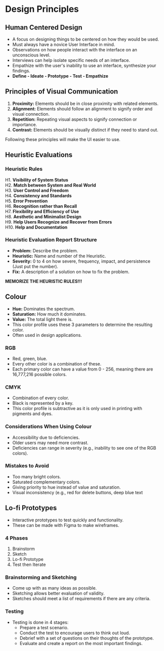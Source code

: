 # Design Principles

## Human Centered Design

- A focus on designing things to be centered on how they would be used.
- Must always have a novice User Interface in mind.
- Observations on how people interact with the interface on an unconscious level.
- Interviews can help isolate specific needs of an interface.
- Empathize with the user's inability to use an interface, synthesize your findings.
- **Define - Ideate - Prototype - Test - Empathize**

## Principles of Visual Communication

1.  **Proximity:** Elements should be in close proximity with related elements.
2.  **Alignment:** Elements should follow an alignment to signify order and visual connection.
3.  **Repetition:** Repeating visual aspects to signify connection or importance.
4.  **Contrast:** Elements should be visually distinct if they need to stand out.

Following these principles will make the UI easier to use.

## Heuristic Evaluations

### Heuristic Rules

H1. **Visibility of System Status**  
H2. **Match between System and Real World**  
H3. **User Control and Freedom**  
H4. **Consistency and Standards**  
H5. **Error Prevention**  
H6. **Recognition rather than Recall**  
H7. **Flexibility and Efficiency of Use**  
H8. **Aesthetic and Minimalist Design**  
H9. **Help Users Recognize and Recover from Errors**  
H10. **Help and Documentation**

### Heuristic Evaluation Report Structure

- **Problem:** Describe the problem.
- **Heuristic:** Name and number of the Heuristic.
- **Severity:** 0 to 4 on how severe, frequency, impact, and persistence (Just put the number).
- **Fix:** A description of a solution on how to fix the problem.

**MEMORIZE THE HEURISTIC RULES!!!**

## Colour

- **Hue:** Dominates the spectrum.
- **Saturation:** How much it dominates.
- **Value:** The total light there is.
- This color profile uses these 3 parameters to determine the resulting color.
- Often used in design applications.

### RGB

- Red, green, blue.
- Every other color is a combination of these.
- Each primary color can have a value from 0 - 256, meaning there are 16,777,216 possible colors.

### CMYK

- Combination of every color.
- Black is represented by a key.
- This color profile is subtractive as it is only used in printing with pigments and dyes.

### Considerations When Using Colour

- Accessibility due to deficiencies.
- Older users may need more contrast.
- Deficiencies can range in severity (e.g., inability to see one of the RGB colors).

### Mistakes to Avoid

- Too many bright colors.
- Saturated complementary colors.
- Giving priority to hue instead of value and saturation.
- Visual inconsistency (e.g., red for delete buttons, deep blue text

## Lo-fi Prototypes

- Interactive prototypes to test quickly and functionality.
- These can be made with Figma to make wireframes.

### 4 Phases

1.  Brainstorm
2.  Sketch
3.  Lo-fi Prototype
4.  Test then Iterate

### Brainstorming and Sketching

- Come up with as many ideas as possible.
- Sketching allows better evaluation of validity.
- Sketches should meet a list of requirements if there are any criteria.

### Testing

- Testing is done in 4 stages:
    - Prepare a test scenario.
    - Conduct the test to encourage users to think out loud.
    - Debrief with a set of questions on their thoughts of the prototype.
    - Evaluate and create a report on the most important findings.
